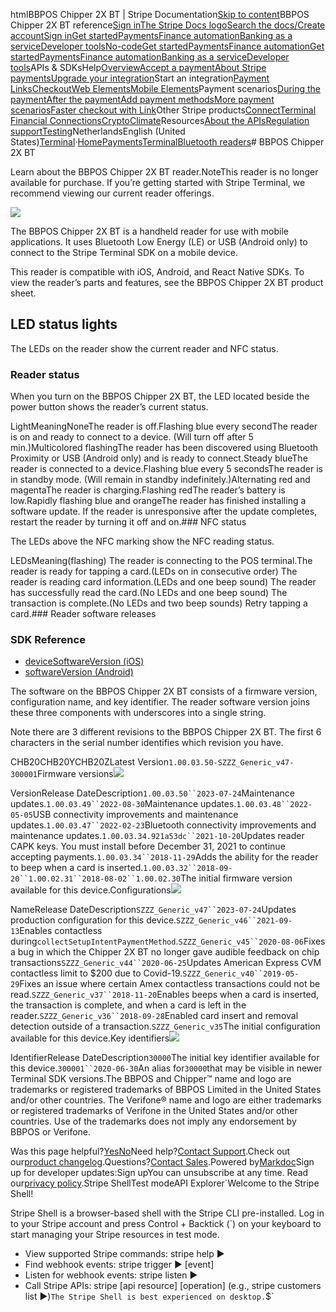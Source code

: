 htmlBBPOS Chipper 2X BT | Stripe Documentation[Skip to content](#main-content)BBPOS Chipper 2X BT reference[Sign in](https://dashboard.stripe.com/login?redirect=https%3A%2F%2Fdocs.stripe.com%2Fterminal%2Freaders%2Fbbpos-chipper2xbt)[The Stripe Docs logo](/)[Search the docs/](#)[Create account](https://dashboard.stripe.com/register)[Sign in](https://dashboard.stripe.com/login?redirect=https%3A%2F%2Fdocs.stripe.com%2Fterminal%2Freaders%2Fbbpos-chipper2xbt)[Get started](/get-started)[Payments](/payments)[Finance automation](/finance-automation)[Banking as a service](/financial-services)[Developer tools](/development)[No-code](/no-code)[Get started](/get-started)[Payments](/payments)[Finance automation](/finance-automation)[](#)[Get started](/get-started)[Payments](/payments)[Finance automation](/finance-automation)[Banking as a service](/financial-services)[Developer tools](/development)[](#)APIs & SDKsHelp[Overview](/docs/payments)[Accept a payment](#)[About Stripe payments](#)[Upgrade your integration](/docs/payments/upgrades)Start an integration[Payment Links](#)[Checkout](#)[Web Elements](#)[Mobile Elements](#)Payment scenarios[During the payment](#)[After the payment](#)[Add payment methods](#)[More payment scenarios](#)[Faster checkout with Link](#)Other Stripe products[Connect](#)[Terminal](#)
[Financial Connections](#)[Crypto](#)[Climate](#)Resources[About the APIs](#)[Regulation support](#)[Testing](/docs/testing)NetherlandsEnglish (United States)[](#)[](#)[Terminal](/terminal)·[Home](/docs)[Payments](/docs/payments)[Terminal](/docs/terminal)[Bluetooth readers](/docs/terminal/bluetooth-readers)# BBPOS Chipper 2X BT

Learn about the BBPOS Chipper 2X BT reader.NoteThis reader is no longer available for purchase. If you’re getting started with Stripe Terminal, we recommend viewing our current reader offerings.

![](https://b.stripecdn.com/docs-statics-srv/assets/bbpos-photo-no-white.bf21912a012f27483d48a968515d723c.png)

The BBPOS Chipper 2X BT is a handheld reader for use with mobile applications. It uses Bluetooth Low Energy (LE) or USB (Android only) to connect to the Stripe Terminal SDK on a mobile device.

This reader is compatible with iOS, Android, and React Native SDKs. To view the reader’s parts and features, see the BBPOS Chipper 2X BT product sheet.

## LED status lights

The LEDs on the reader show the current reader and NFC status.

### Reader status

When you turn on the BBPOS Chipper 2X BT, the LED located beside the power button shows the reader’s current status.

LightMeaningNoneThe reader is off.Flashing blue every secondThe reader is on and ready to connect to a device. (Will turn off after 5 min.)Multicolored flashingThe reader has been discovered using Bluetooth Proximity or USB (Android only) and is ready to connect.Steady blueThe reader is connected to a device.Flashing blue every 5 secondsThe reader is in standby mode. (Will remain in standby indefinitely.)Alternating red and magentaThe reader is charging.Flashing redThe reader’s battery is low.Rapidly flashing blue and orangeThe reader has finished installing a software update. If the reader is unresponsive after the update completes, restart the reader by turning it off and on.### NFC status

The LEDs above the NFC marking show the NFC reading status.

LEDsMeaning(flashing) The reader is connecting to the POS terminal.The reader is ready for tapping a card.(LEDs on in consecutive order) The reader is reading card information.(LEDs and one beep sound) The reader has successfully read the card.(No LEDs and one beep sound) The transaction is complete.(No LEDs and two beep sounds) Retry tapping a card.### Reader software releases

### SDK Reference

- [deviceSoftwareVersion (iOS)](https://stripe.dev/stripe-terminal-ios/docs/Classes/SCPReader.html#/c:objc(cs)SCPReader(py)deviceSoftwareVersion)
- [softwareVersion (Android)](https://stripe.dev/stripe-terminal-android/external/com.stripe.stripeterminal.external.models/-reader/software-version.html)

The software on the BBPOS Chipper 2X BT consists of a firmware version, configuration name, and key identifier. The reader software version joins these three components with underscores into a single string.

Note there are 3 different revisions to the BBPOS Chipper 2X BT. The first 6 characters in the serial number identifies which revision you have.

CHB20CHB20YCHB20ZLatest Version`1.00.03.50-SZZZ_Generic_v47-300001`Firmware versions![](https://b.stripecdn.com/docs-statics-srv/assets/fcc3a1c24df6fcffface6110ca4963de.svg)

VersionRelease DateDescription`1.00.03.50``2023-07-24`Maintenance updates.`1.00.03.49``2022-08-30`Maintenance updates.`1.00.03.48``2022-05-05`USB connectivity improvements and maintenance updates.`1.00.03.47``2022-02-23`Bluetooth connectivity improvements and maintenance updates.`1.00.03.34.921a53dc``2021-10-20`Updates reader CAPK keys. You must install before December 31, 2021 to continue accepting payments.`1.00.03.34``2018-11-29`Adds the ability for the reader to beep when a card is inserted.`1.00.03.32``2018-09-20``1.00.02.31``2018-08-02``1.00.02.30`The initial firmware version available for this device.Configurations![](https://b.stripecdn.com/docs-statics-srv/assets/fcc3a1c24df6fcffface6110ca4963de.svg)

NameRelease DateDescription`SZZZ_Generic_v47``2023-07-24`Updates production configuration for this device.`SZZZ_Generic_v46``2021-09-13`Enables contactless during`collectSetupIntentPaymentMethod`.`SZZZ_Generic_v45``2020-08-06`Fixes a bug in which the Chipper 2X BT no longer gave audible feedback on chip transactions`SZZZ_Generic_v44``2020-06-25`Updates American Express CVM contactless limit to $200 due to Covid-19.`SZZZ_Generic_v40``2019-05-29`Fixes an issue where certain Amex contactless transactions could not be read.`SZZZ_Generic_v37``2018-11-20`Enables beeps when a card is inserted, the transaction is complete, and when a card is left in the reader.`SZZZ_Generic_v36``2018-09-28`Enabled card insert and removal detection outside of a transaction.`SZZZ_Generic_v35`The initial configuration available for this device.Key identifiers![](https://b.stripecdn.com/docs-statics-srv/assets/fcc3a1c24df6fcffface6110ca4963de.svg)

IdentifierRelease DateDescription`30000`The initial key identifier available for this device.`300001``2020-06-30`An alias for`30000`that may be visible in newer Terminal SDK versions.The BBPOS and Chipper™ name and logo are trademarks or registered trademarks of BBPOS Limited in the United States and/or other countries. The Verifone® name and logo are either trademarks or registered trademarks of Verifone in the United States and/or other countries. Use of the trademarks does not imply any endorsement by BBPOS or Verifone.

Was this page helpful?[Yes](#)[No](#)Need help?[Contact Support](https://support.stripe.com/).Check out our[product changelog](https://stripe.com/blog/changelog).Questions?[Contact Sales](https://stripe.com/contact/sales).Powered by[Markdoc](https://markdoc.dev)Sign up for developer updates:Sign upYou can unsubscribe at any time. Read our[privacy policy](https://stripe.com/privacy).Stripe ShellTest modeAPI Explorer[](https://stripe.com/docs/stripe-cli#install)`Welcome to the Stripe Shell!

Stripe Shell is a browser-based shell with the Stripe CLI pre-installed. Log in to your
Stripe account and press Control + Backtick (`) on your keyboard to start managing your Stripe
resources in test mode.

- View supported Stripe commands: stripe help ▶️
- Find webhook events: stripe trigger ▶️ [event]
- Listen for webhook events: stripe listen ▶
- Call Stripe APIs: stripe [api resource] [operation] (e.g., stripe customers list ▶️)`The Stripe Shell is best experienced on desktop.`$`